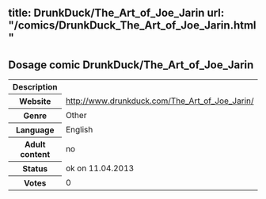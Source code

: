 title: DrunkDuck/The_Art_of_Joe_Jarin
url: "/comics/DrunkDuck_The_Art_of_Joe_Jarin.html"
---
Dosage comic DrunkDuck/The_Art_of_Joe_Jarin
-----------------------------------------

<table class="comicinfo">
<tr>
<th>Description</th><td></td>
</tr>
<tr>
<th>Website</th><td><a href="http://www.drunkduck.com/The_Art_of_Joe_Jarin/">http://www.drunkduck.com/The_Art_of_Joe_Jarin/</a></td>
</tr>
<tr>
<th>Genre</th><td>Other</td>
</tr>
<tr>
<th>Language</th><td>English</td>
</tr>
<tr>
<th>Adult content</th><td>no</td>
</tr>
<tr>
<th>Status</th><td>ok on 11.04.2013</td>
</tr>
<tr>
<th>Votes</th><td>0</div></td>
</tr>
</table>
